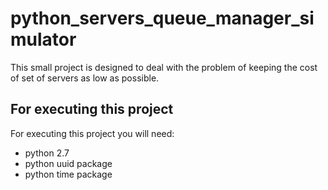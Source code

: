 # python_servers_queue_manager_simulator
This small project is designed to deal with the problem of keeping the cost of set of servers as low as possible.

## For executing this project

For executing this project you will need:

- python 2.7
- python uuid package
- python time package

